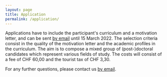 ```yaml
---
layout: page
title: Application
permalink: /application/
---
```


Applications have to include the participant's curriculum and a motivation letter, and can be sent [by email] until 15 March 2022. The selection criteria consist in the quality of the motivation letter and the academic profiles in the curriculum. The aim is to compose a mixed group of (post-)doctoral candidates which represent various fields of study. The costs will consist of a fee of CHF 60,00 and the tourist tax of CHF 3,30. 

For any further questions, please contact us [by email].

[by email]: mail@spaceafterborders.com
